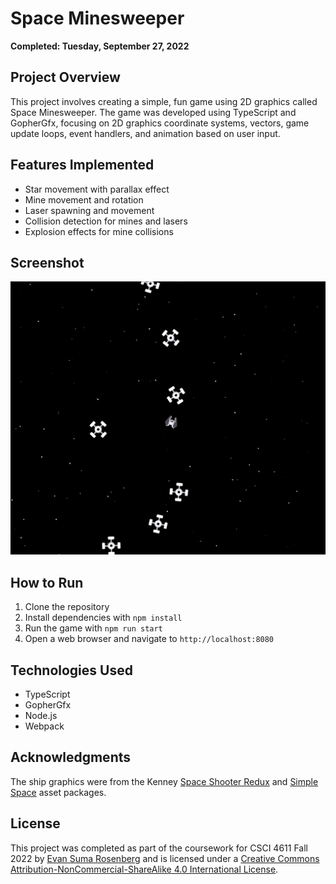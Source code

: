 #  Space Minesweeper

**Completed: Tuesday, September 27, 2022**

## Project Overview

This project involves creating a simple, fun game using 2D graphics called Space Minesweeper. The game was developed using TypeScript and GopherGfx, focusing on 2D graphics coordinate systems, vectors, game update loops, event handlers, and animation based on user input.

## Features Implemented

- Star movement with parallax effect
- Mine movement and rotation
- Laser spawning and movement
- Collision detection for mines and lasers
- Explosion effects for mine collisions

## Screenshot

![Game Screenshot](https://github.com/MilkTaro798/Space_Minesweeper/blob/main/screenshot1.png)



## How to Run


1. Clone the repository
2. Install dependencies with `npm install`
3. Run the game with `npm run start`
4. Open a web browser and navigate to `http://localhost:8080`

## Technologies Used

- TypeScript
- GopherGfx
- Node.js
- Webpack

## Acknowledgments

The ship graphics were from the Kenney [Space Shooter Redux](https://www.kenney.nl/assets/space-shooter-redux) and [Simple Space](https://www.kenney.nl/assets/simple-space) asset packages.

## License

This project was completed as part of the coursework for CSCI 4611 Fall 2022 by [Evan Suma Rosenberg](https://illusioneering.umn.edu/) and is licensed under a [Creative Commons Attribution-NonCommercial-ShareAlike 4.0 International License](http://creativecommons.org/licenses/by-nc-sa/4.0/).